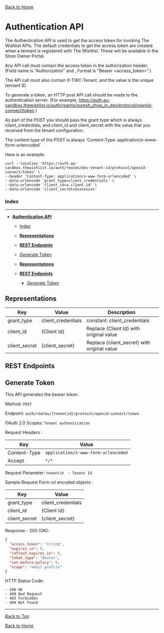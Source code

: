 
[Back to Home](index.md#welcome-to-the-wishlist)


# **Authentication API**
The Authentication API is used to get the access token for invoking The Wishlist APIs.  The default credentials to get the access token are created when a tennant is registered with The Wishlist.  These will be available in the Store Owner Portal.   

Any API call must contain the access token in the authorization header. (Field name is "Authorization" and , Format is "Bearer <access_token>".)

 The API call must also contain X-TWC-Tenant, and the value is the unique tennant ID.

 To generate a token, an HTTP post API call should be made to the authentication server.  (For example, https://auth.au-sandbox.thewishlist.io/auth/realms/suresh_shop_in_dev/protocol/openid-connect/token.)  
 
 As part of the POST you should pass the grant type which is always client_credentials, and client_id and client_secret with the value that you received from the tenant configuration.
 
 The content type of the POST is always 'Content-Type: application/x-www-form-urlencoded'

 Here is an example:  
 ```
 curl --location 'https://auth.au-sandbox.thewishlist.io/auth/realms/dev-tenant-id/protocol/openid-connect/token' \
--header 'Content-Type: application/x-www-form-urlencoded' \
--data-urlencode 'grant_type=client_credentials' \
--data-urlencode 'client_id=a_client_id' \
--data-urlencode 'client_secret=Gxxxxxxxx'
```

### Index

***
- [**Authentication API**](#authentication-api)
    - [Index](#index)
  - [**Representations**](#representations)
  - [**REST Endpoints**](#rest-endpoints)
  - [Generate Token](#generate-token)
    
  - [**Representations**](#representations)
  - [**REST Endpoints**](#rest-endpoints)
	- [Generate Token](#generate-token)

## **Representations**




| Key           | Value              | Description                                    				  |
|---------------|--------------------|----------------------------------------------------------------|
| grant_type    | client_credentials | constant: client_credentials                                   |
| client_id     | {Client Id}        | Replace {Client Id} with original value                        |
| client_secret | {client_secret}    | Replace {client_secret} with original value                    |

## **REST Endpoints**


## Generate Token

This API generates the bearer token.

Method: ``` POST ``` 

Endpoint: ```​​auth/realms/{tenentid}/protocol/openid-connect/token```

OAuth 2.0 Scopes: `Tenant authentication`

Request Headers :

| Key           | Value            						|
|---------------|---------------------------------------|
| Content-Type  | `application/x-www-form-urlencoded` 	|
| Accept		| `*/*`			   						| 

Request Parameter: `tenentid  - Tenent Id`

Sample Request Form url encoded objects :

| Key           | Value              |
|---------------|--------------------|
| grant_type    | client_credentials |
| client_id     | {Client Id}        |
| client_secret | {client_secret}    |

Response - 200 (OK):

```json
{
  "access_token": "string",
  "expires_in": 0,
  "refresh_expires_in": 0,
  "token_type": "Bearer",
  "not-before-policy": 0,
  "scope": "email profile"
}
```

HTTP Status Code: 
``` 
- 200 OK
- 400 Bad Request
- 403 Forbidden 
- 404 Not Found
```
  
***
[Back to Top](#authentication-api)  

[Back to Home](index.md#welcome-to-the-wishlist)


 
